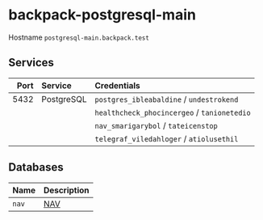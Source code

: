 # backpack-postgresql-main

Hostname `postgresql-main.backpack.test`

## Services

| Port | Service | Credentials
| ---: | :------ | :----------
| 5432 | PostgreSQL | `postgres_ibleabaldine` / `undestrokend`
| | | `healthcheck_phocincergeo` / `tanionetedio`
| | | `nav_smarigarybol` / `tateicenstop`
| | | `telegraf_viledahloger` / `atiolusethil`

## Databases

| Name | Description
| :--- | :----------
| `nav` | [NAV](../../../network-monitoring/nav)
